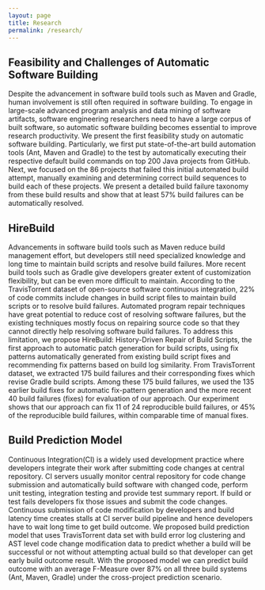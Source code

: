 ```yaml
---
layout: page
title: Research
permalink: /research/
---
```


## Feasibility and Challenges of Automatic Software Building

Despite the advancement in software build tools such as Maven and Gradle, human involvement is still often required in software building. To engage in large-scale advanced program analysis and data mining of software artifacts, software engineering researchers need to have a large corpus of built
software, so automatic software building becomes essential to improve research productivity. We present the first feasibility study on automatic software building. Particularly, we first put state-of-the-art build automation tools (Ant, Maven and Gradle) to the test by automatically executing their respective default build commands on top 200 Java projects from GitHub. Next, we focused on the 86 projects that failed this initial automated build attempt, manually examining and determining correct build sequences to build each of these projects. We present a detailed build failure taxonomy from these build results
and show that at least 57% build failures can be automatically resolved.


## HireBuild

Advancements in software build tools such as Maven reduce build management effort, but developers still need specialized knowledge and long time to maintain build scripts and resolve build failures. More recent build tools such as Gradle give developers greater extent of customization flexibility, but can be even more difficult to maintain. According to the TravisTorrent dataset of open-source software continuous integration, 22% of code commits include changes in
build script files to maintain build scripts or to resolve build failures. Automated program repair techniques have great potential to reduce cost of resolving software failures, but the existing techniques mostly focus on repairing source code so that they cannot directly help resolving software build failures. To address this limitation, we propose HireBuild: History-Driven Repair of Build Scripts, the first approach to automatic patch generation for build scripts, using
fix patterns automatically generated from existing build script fixes and recommending fix patterns based on build log similarity. From TravisTorrent dataset, we extracted 175 build failures and their corresponding fixes which revise Gradle build scripts. Among these 175 build failures, we used the 135 earlier build fixes for automatic fix-pattern generation and the more recent 40 build failures (fixes) for evaluation of our approach. Our experiment shows that our approach
can fix 11 of 24 reproducible build failures, or 45% of the reproducible build failures, within comparable time of manual fixes.


## Build Prediction Model
Continuous Integration(CI) is a widely used development practice where developers integrate their work after submitting code changes at central repository. CI servers usually monitor central repository for code change submission and automatically build software with changed code, perform unit testing, integration testing and provide test summary report. If build or test fails developers fix those issues and submit the code changes. Continuous submission of code modification by developers and build latency time creates stalls at CI server build pipeline and hence developers have to wait long time to get build outcome. We proposed build prediction model that uses TravisTorrent data set with build error log clustering and AST level code change modification data to predict whether a build will be successful or not without attempting actual build so that developer can get early build outcome result. With the proposed model we can predict build outcome with an average F-Measure over 87% on all three build systems (Ant, Maven, Gradle) under the cross-project prediction scenario.